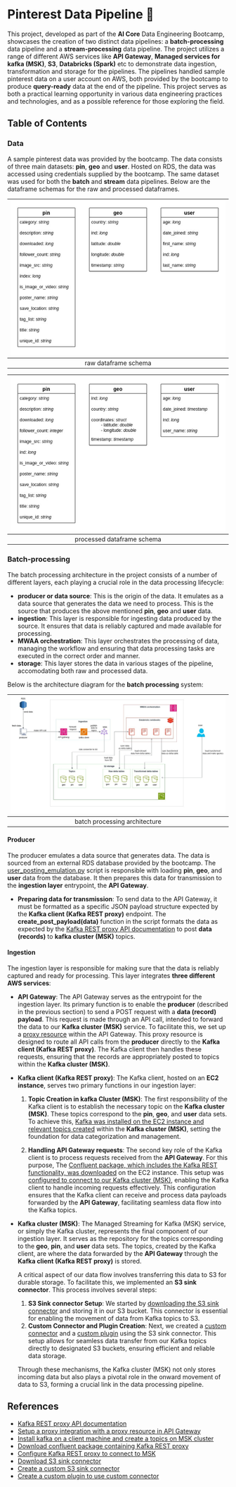 # Pinterest Data Pipeline &#x1F4CC;

This project, developed as part of the **AI Core** Data Engineering Bootcamp, showcases the creation of two distinct data pipelines: a **batch-processing** data pipeline and a **stream-processing** data pipeline. The project utilizes a range of different AWS services like **API Gateway**, **Managed services for kafka (MSK)**, **S3**, **Databricks (Spark)** etc to demonstrate data ingestion, transformation and storage for the pipelines. The pipelines handled sample pinterest data on a user account on AWS, both provided by the bootcamp to produce **query-ready** data at the end of the pipeline. This project serves as both a practical learning opportunity in various data engineering practices and technologies, and as a possible reference for those exploring the field.

## Table of Contents

### Data

A sample pinterest data was provided by the bootcamp. The data consists of three main datasets: **pin**, **geo** and **user**. Hosted on RDS, the data was accessed using credentials supplied by the bootcamp. The same dataset was used for both the **batch** and **stream** data pipelines. Below are the dataframe schemas for the raw and processed dataframes.

| ![raw dataframe schema](/images/raw_df_schema.jpg) |
| :------------------------------------------------: |
| raw dataframe schema                               |

| ![processed dataframe schema](/images/processed_df_schema.jpg) |
| :------------------------------------------------: |
| processed dataframe schema                               |

### Batch-processing

The batch processing architecture in the project consists of a number of different layers, each playing a crucial role in the data processing lifecycle: 
* **producer or data source**: This is the origin of the data. It emulates as a data source that generates the data we need to process. This is the source that produces the above mentioned **pin**, **geo** and **user** data.
* **ingestion**: This layer is responsible for ingesting data produced by the source. It ensures that data is reliably captured and made available for processing.
* **MWAA orchestration**: This layer orchestrates the processing of data, managing the workflow and ensuring that data processing tasks are executed in the correct order and manner.
* **storage**: This layer stores the data in various stages of the pipeline, accomodating both raw and processed data.

Below is the architecture diagram for the **batch processing** system:

| ![batch processing architecture](/images/batch_processing_architecture.jpg) |
| :------------------------------------------------: |
| batch processing architecture                               |

#### Producer

The producer emulates a data source that generates data. The data is sourced from an external RDS database provided by the bootcamp. The [user_posting_emulation.py](batch_processing/user_posting_emulation.py) script is responsible with loading **pin**, **geo**, and **user** data from the database. It then prepares this data for transmission to the **ingestion layer** entrypoint, the **API Gateway**.

* **Preparing data for transmission**:
To send data to the API Gateway, it must be formatted as a specific JSON payload structure expected by the **Kafka client (Kafka REST proxy)** endpoint. The **create_post_payload(data)** function in the script formats the data as expected by the [Kafka REST proxy API documentation](https://docs.confluent.io/platform/current/kafka-rest/api.html) to post **data (records)** to **kafka cluster (MSK)** topics. 

#### Ingestion

The ingestion layer is responsible for making sure that the data is reliably captured and ready for processing. This layer integrates **three different AWS services**:

* **API Gateway**: 
The API Gateway serves as the entrypoint for the ingestion layer. Its primary function is to enable the **producer** (described in the previous section) to send a POST request with a **data (record) payload**. This request is made through an API call, intended to forward the data to our **Kafka cluster (MSK)** service.
To facilitate this, we set up a [proxy resource](https://docs.aws.amazon.com/apigateway/latest/developerguide/api-gateway-set-up-simple-proxy.html) within the API Gateway. This proxy resource is designed to route all API calls from the **producer** directly to the **Kafka client (Kafka REST proxy)**. The Kafka client then handles these requests, ensuring that the records are appropriately posted to topics within the **Kafka cluster (MSK)**. 

* **Kafka client (Kafka REST proxy)**:
The Kafka client, hosted on an **EC2 instance**, serves two primary functions in our ingestion layer:

    1. **Topic Creation in kafka Cluster (MSK)**:
    The first responsibility of the Kafka client is to establish the necessary topic on the **Kafka cluster (MSK)**. These topics correspond to the **pin**, **geo**, and **user** data sets. To achieve this, [Kafka was installed on the EC2 instance and relevant topics created](https://docs.aws.amazon.com/msk/latest/developerguide/create-topic.html) within the **Kafka cluster (MSK)**, setting the foundation for data categorization and management.

    2. **Handling API Gateway requests**:
    The second key role of the Kafka client is to process requests received from the **API Gateway**. For this purpose, The [Confluent package, which includes the Kafka REST functionality, was downloaded](https://packages.confluent.io/archive/7.2/) on the EC2 instance. This setup was [configured to connect to our Kafka cluster (MSK)](https://swetavkamal.medium.com/how-to-call-aws-msk-managed-streaming-kafka-with-rest-api-5111c55d9bd9), enabling the Kafka client to handle incoming requests effectively. This configuration ensures that the Kafka client can receive and process data payloads forwarded by the **API Gateway**, facilitating seamless data flow into the Kafka topics.

* **Kafka cluster (MSK)**:
    The Managed Streaming for Kafka (MSK) service, or simply the Kafka cluster, represents the final component of our ingestion layer. It serves as the repository for the topics corresponding to the **geo**, **pin**, and **user** data sets. The topics, created by the Kafka client, are where the data forwarded by the **API Gateway** through the **Kafka client (Kafka REST proxy)** is stored.

    A critical aspect of our data flow involves transferring this data to S3 for durable storage. To facilitate this, we implemented an **S3 sink connector**. This process involves several steps:

    1. **S3 Sink connector Setup**:
    We started by [downloading the S3 sink connector](https://www.confluent.io/hub/confluentinc/kafka-connect-s3) and storing it in our S3 bucket. This connector is essential for enabling the movement of data from Kafka topics to S3.
    2. **Custom Connector and Plugin Creation**: Next, we created a [custom connector](https://docs.aws.amazon.com/msk/latest/developerguide/msk-connect-connectors.html) and a [custom plugin](https://docs.aws.amazon.com/msk/latest/developerguide/mkc-create-plugin.html) using the S3 sink connector. This setup allows for seamless data transfer from our Kafka topics directly to designated S3 buckets, ensuring efficient and reliable data storage.

    Through these mechanisms, the Kafka cluster (MSK) not only stores incoming data but also plays a pivotal role in the onward movement of data to S3, forming a crucial link in the data processing pipeline.

## References
* [Kafka REST proxy API documentation](https://docs.confluent.io/platform/current/kafka-rest/api.html)
* [Setup a proxy integration with a proxy resource in API Gateway](https://docs.aws.amazon.com/apigateway/latest/developerguide/api-gateway-set-up-simple-proxy.html)
* [Install kafka on a client machine and create a topics on MSK cluster](https://docs.aws.amazon.com/msk/latest/developerguide/create-topic.html)
* [Download confluent package containing Kafka REST proxy](https://packages.confluent.io/archive/7.2/)
* [Configure Kafka REST proxy to connect to MSK](https://swetavkamal.medium.com/how-to-call-aws-msk-managed-streaming-kafka-with-rest-api-5111c55d9bd9)
* [Download S3 sink connector](https://www.confluent.io/hub/confluentinc/kafka-connect-s3)
* [Create a custom S3 sink connector](https://docs.aws.amazon.com/msk/latest/developerguide/msk-connect-connectors.html)
* [Create a custom plugin to use custom connector](https://docs.aws.amazon.com/msk/latest/developerguide/mkc-create-plugin.html)